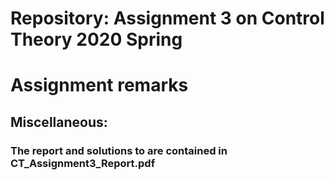 # Repository: Assignment 3 on Control Theory 2020 Spring

# Assignment remarks

## Miscellaneous:
### The report and solutions to  are contained in CT_Assignment3_Report.pdf
